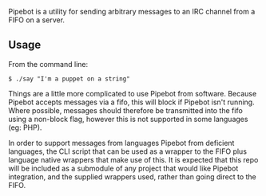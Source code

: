 Pipebot is a utility for sending arbitrary messages to an IRC channel from a FIFO on a server.

## Usage

From the command line:
~~~~
$ ./say "I'm a puppet on a string"
~~~~

Things are a little more complicated to use Pipebot from software.
Because Pipebot accepts messages via a fifo, this will block if Pipebot isn't running.
Where possible, messages should therefore be transmitted into the fifo using a non-block flag,
 however this is not supported in some languages (eg: PHP).

In order to support messages from languages Pipebot from deficient languages, the CLI script that can be used as a wrapper to the FIFO plus language native wrappers that make use of this.
It is expected that this repo will be included as a submodule of any project that would like Pipebot integration, and the supplied wrappers used, rather than going direct to the FIFO.
